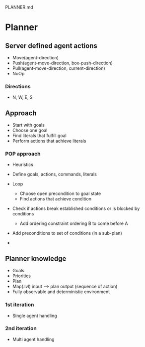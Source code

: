 PLANNER.md


# Planner

## Server defined agent actions 
- Move(agent-direction)
- Push(agent-move-direction, box-push-direction)
- Pull(agent-move-direction, current-direction)
- NoOp 

### Directions
- N, W, E, S


## Approach
- Start with goals
- Choose one goal
- Find literals that fulfill goal
- Perform actions that achieve literals


### POP approach
- Heuristics
- Define goals, actions, commands, literals

- Loop
    - Choose open precondition to goal state
    - Find actions that achieve condition
- Check if actions break established conditions or is blocked by conditions
    - Add ordering constraint ordering B to come before A 
- Add preconditions to set of conditions (in a sub-plan) 
- 


<!-- #### Goal prioritizing
- Choose goal
- Loop
    - Find open precondition
    - Find action that achieves condition
    - return "plan" for achieving goal
- Check if other goals conflict with plan
- Prioritize goals with regards to conflicts -->


## Planner knowledge
- Goals
- Priorities
- Plan
- Map(.lvl) input --> plan output (sequence of action)
- Fully observable and deterministic environment


### 1st iteration
- Single agent handling

### 2nd iteration
- Multi agent handling 